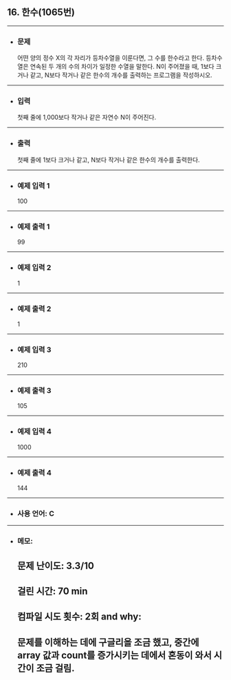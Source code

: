 ## 16. 한수(1065번)

---

- ### 문제

  어떤 양의 정수 X의 각 자리가 등차수열을 이룬다면, 그 수를 한수라고 한다. 등차수열은 연속된 두 개의 수의 차이가 일정한 수열을 말한다. N이 주어졌을 때, 1보다 크거나 같고, N보다 작거나 같은 한수의 개수를 출력하는 프로그램을 작성하시오. 
  
---


- ### 입력
  
  첫째 줄에 1,000보다 작거나 같은 자연수 N이 주어진다.

---

- ### 출력

  첫째 줄에 1보다 크거나 같고, N보다 작거나 같은 한수의 개수를 출력한다.

---
 
- ### 예제 입력 1 

  100

---

- ### 예제 출력 1 

  99
  
---

- ### 예제 입력 2 

  1

---

- ### 예제 출력 2 

  1

---

- ### 예제 입력 3

  210

---

- ### 예제 출력 3

  105

---

- ### 예제 입력 4

  1000

---

- ### 예제 출력 4

  144

---

- ### 사용 언어: C

---

- ### 메모:

  ## 문제 난이도: 3.3/10
  ## 걸린 시간: 70 min
  ## 컴파일 시도 횟수: 2회 and why:
  ## 문제를 이해하는 데에 구글리을 조금 했고, 중간에 array 값과 count를 증가시키는 데에서 혼동이 와서 시간이 조금 걸림.
  
